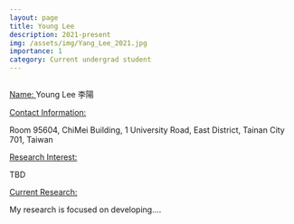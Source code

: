 ```yaml
---
layout: page
title: Young Lee
description: 2021-present
img: /assets/img/Yang_Lee_2021.jpg
importance: 1
category: Current undergrad student
---
```


<div class="row">
    <div class="col-sm-4 mt-3 mt-md-0">
        <img class="img-fluid rounded z-depth-1" src="{{ '/assets/img/Yang_Lee_2021.jpg' | relative_url }}" alt="" title="example image"/>
    </div>
</div>

<a href="#"> Name: </a> 
Young Lee 李陽

<a href="#"> Contact Information: </a>

<p>Room 95604, ChiMei Building, 1 University Road, East District, Tainan City 701, Taiwan</p>

<a href="#"> Research Interest: </a>

TBD

<a href="#"> Current Research: </a>

My research is focused on developing.... 
